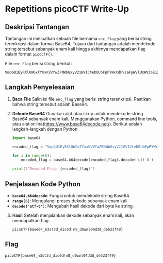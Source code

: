 # Repetitions picoCTF Write-Up

## Deskripsi Tantangan
Tantangan ini melibatkan sebuah file bernama `enc_flag` yang berisi string terenkripsi dalam format Base64. Tujuan dari tantangan adalah mendekode string tersebut sebanyak enam kali hingga akhirnya mendapatkan flag dalam format `picoCTF{}`.

File `enc_flag` berisi string berikut:
```
VmpGU1EyRXlUWGxTYmxKVVYwZFNWbGxyV21GV1JteDBUbFpPYWxKdFVsaFpWVlUxWVZaS1ZWWnVhRmRXZWtab1dWWmtSMk5yTlZWWApiVVpUVm10d1VWZFdVa2RpYlZaWFZtNVdVZ3BpU0VKeldWUkNkMlZXVlhoWGJYQk9VbFJXU0ZkcVRuTldaM0JZVWpGS2VWWkdaSGRXCk1sWnpWV3hhVm1KRk5XOVVWVkpEVGxaYVdFMVhSbHBWV0VKVVZGWmFWMDVHV2tkYVNHUlZDazFyY0ZkVWJGWlhZVlpLU0dWRlZsaGkKYlRrelZERldUMkpzUWxWTlJYTkxDZz09Cg==
```

## Langkah Penyelesaian

1. **Baca File**
   Salin isi file `enc_flag` yang berisi string terenkripsi. Pastikan bahwa string tersebut adalah Base64.

2. **Dekode Base64**
   Gunakan alat atau skrip untuk mendekode string Base64 sebanyak enam kali. Menggunakan Python, command line tools, atau alat online(https://www.base64decode.net/). Berikut adalah langkah-langkah dengan Python:

   ```python
   import base64

   encoded_flag = "VmpGU1EyRXlUWGxTYmxKVVYwZFNWbGxyV21GV1JteDBUbFpPYWxKdFVsaFpWVlUxWVZaS1ZWWnVhRmRXZWtab1dWWmtSMk5yTlZWWApiVVpUVm10d1VWZFdVa2RpYlZaWFZtNVdVZ3BpU0VKeldWUkNkMlZXVlhoWGJYQk9VbFJXU0ZkcVRuTldaM0JZVWpGS2VWWkdaSGRXCk1sWnpWV3hhVm1KRk5XOVVWVkpEVGxaYVdFMVhSbHBWV0VKVVZGWmFWMDVHV2tkYVNHUlZDazFyY0ZkVWJGWlhZVlpLU0dWRlZsaGkKYlRrelZERldUMkpzUWxWTlJYTkxDZz09Cg=="

   for i in range(6):
       encoded_flag = base64.b64decode(encoded_flag).decode('utf-8')

   print(f"Decoded Flag: {encoded_flag}")
   ```
## Penjelasan Kode Python
- **`base64.b64decode`**: Fungsi untuk mendekode string Base64.
- **`range(6)`**: Mengulangi proses dekode sebanyak enam kali.
- **`decode('utf-8')`**: Mengubah hasil dekode dari byte ke string.

3. **Hasil**
   Setelah menjalankan dekode sebanyak enam kali, akan mendapatkan flag:
   ```
   picoCTF{base64_n3st3d_dic0d!n8_d0wnl04d3d_de523f49}
   ```

## Flag
```
picoCTF{base64_n3st3d_dic0d!n8_d0wnl04d3d_de523f49}
```
